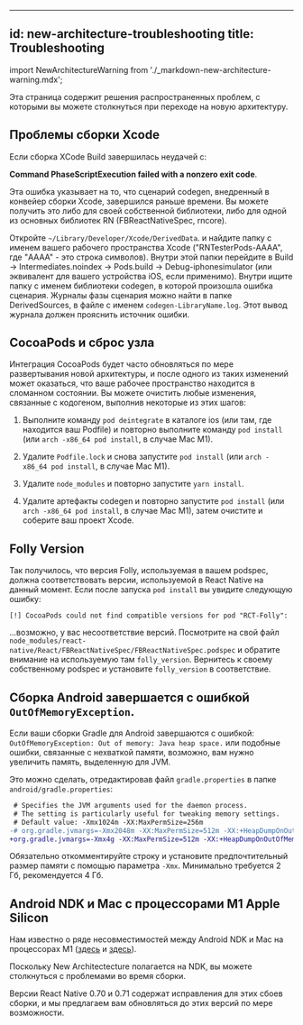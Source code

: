 

---
id: new-architecture-troubleshooting
title: Troubleshooting
---

import NewArchitectureWarning from './\_markdown-new-architecture-warning.mdx';

<NewArchitectureWarning/>

Эта страница содержит решения распространенных проблем, с которыми вы можете столкнуться при переходе на новую архитектуру.



## Проблемы сборки Xcode




Если сборка XCode Build завершилась неудачей с:




**Command PhaseScriptExecution failed with a nonzero exit code**.




Эта ошибка указывает на то, что сценарий codegen, внедренный в конвейер сборки Xcode, завершился раньше времени. Вы можете получить это либо для своей собственной библиотеки, либо для одной из основных библиотек RN (FBReactNativeSpec, rncore).




Откройте `~/Library/Developer/Xcode/DerivedData`. и найдите папку с именем вашего рабочего пространства Xcode ("RNTesterPods-AAAA", где "AAAA" - это строка символов). Внутри этой папки перейдите в Build → Intermediates.noindex → Pods.build → Debug-iphonesimulator (или эквивалент для вашего устройства iOS, если применимо). Внутри ищите папку с именем библиотеки codegen, в которой произошла ошибка сценария. Журналы фазы сценария можно найти в папке DerivedSources, в файле с именем `codegen-LibraryName.log`. Этот вывод журнала должен прояснить источник ошибки.




## CocoaPods и сброс узла




Интеграция CocoaPods будет часто обновляться по мере развертывания новой архитектуры, и после одного из таких изменений может оказаться, что ваше рабочее пространство находится в сломанном состоянии. Вы можете очистить любые изменения, связанные с кодогеном, выполнив некоторые из этих шагов:




1. Выполните команду `pod deintegrate` в каталоге ios (или там, где находится ваш Podfile) и повторно выполните команду `pod install` (или `arch -x86_64 pod install`, в случае Mac M1).

2. Удалите `Podfile.lock` и снова запустите `pod install` (или `arch -x86_64 pod install`, в случае Mac M1).

3. Удалите `node_modules` и повторно запустите `yarn install`.

4. Удалите артефакты codegen и повторно запустите `pod install` (или `arch -x86_64 pod install`, в случае Mac M1), затем очистите и соберите ваш проект Xcode.




## Folly Version

Так получилось, что версия Folly, используемая в вашем podspec, должна соответствовать версии, используемой в React Native на данный момент. Если после запуска `pod install` вы увидите следующую ошибку:

```
[!] CocoaPods could not find compatible versions for pod "RCT-Folly":
```

...возможно, у вас несоответствие версий. Посмотрите на свой файл `node_modules/react-native/React/FBReactNativeSpec/FBReactNativeSpec.podspec` и обратите внимание на используемую там `folly_version`. Вернитесь к своему собственному podspec и установите `folly_version` в соответствие.



## Сборка Android завершается с ошибкой `OutOfMemoryException`.




Если ваши сборки Gradle для Android завершаются с ошибкой: `OutOfMemoryException: Out of memory: Java heap space.` или подобные ошибки, связанные с нехваткой памяти, возможно, вам нужно увеличить память, выделенную для JVM.




Это можно сделать, отредактировав файл `gradle.properties` в папке `android/gradle.properties`:

```diff
 # Specifies the JVM arguments used for the daemon process.
 # The setting is particularly useful for tweaking memory settings.
 # Default value: -Xmx1024m -XX:MaxPermSize=256m
-# org.gradle.jvmargs=-Xmx2048m -XX:MaxPermSize=512m -XX:+HeapDumpOnOutOfMemoryError -Dfile.encoding=UTF-8
+org.gradle.jvmargs=-Xmx4g -XX:MaxPermSize=512m -XX:+HeapDumpOnOutOfMemoryError -Dfile.encoding=UTF-8
```

Обязательно откомментируйте строку и установите предпочтительный размер памяти с помощью параметра `-Xmx`. Минимально требуется 2 Гб, рекомендуется 4 Гб.



## Android NDK и Mac с процессорами M1 Apple Silicon




Нам известно о ряде несовместимостей между Android NDK и Mac на процессорах M1 ([здесь](https://github.com/android/ndk/issues/1299) и [здесь](https://github.com/android/ndk/issues/1410)).

Поскольку New Architectecture полагается на NDK, вы можете столкнуться с проблемами во время сборки.




Версии React Native 0.70 и 0.71 содержат исправления для этих сбоев сборки, и мы предлагаем вам обновляться до этих версий по мере возможности.

